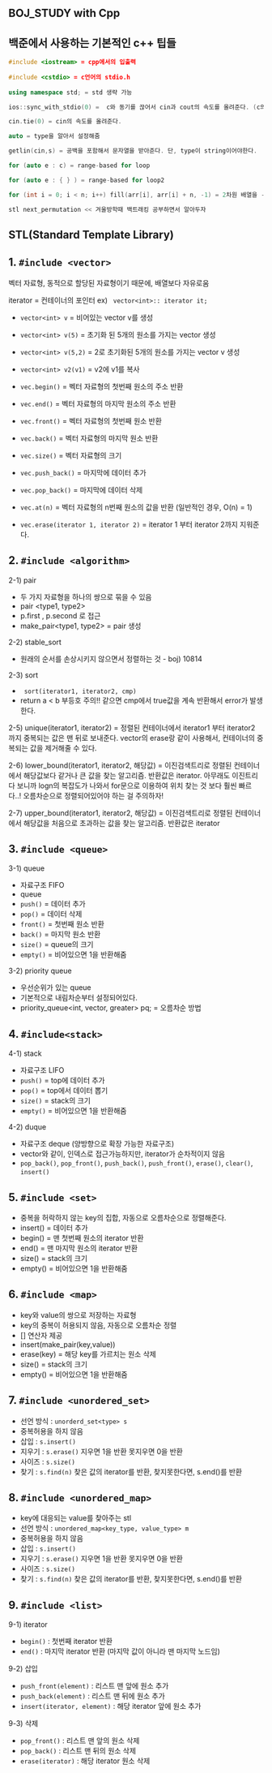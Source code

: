 **BOJ_STUDY with Cpp**
---
## 백준에서 사용하는 기본적인 c++ 팁들
```c++
#include <iostream> = cpp에서의 입출력
  
#include <cstdio> = c언어의 stdio.h
  
using namespace std; = std 생략 가능

ios::sync_with_stdio(0) =  c와 동기를 끊어서 cin과 cout의 속도를 올려준다. (c의 입출력 사용불가능)

cin.tie(0) = cin의 속도를 올려준다.

auto = type을 알아서 설정해줌

getlin(cin,s) = 공백을 포함해서 문자열을 받아준다. 단, type이 string이어야한다.

for (auto e : c) = range-based for loop

for (auto e : { } ) = range-based for loop2

for (int i = 0; i < n; i++) fill(arr[i], arr[i] + n, -1) = 2차원 배열을 -1로 다 초기화시켜줌

stl next_permutation << 겨울방학때 백트래킹 공부하면서 알아두자
```
## STL(Standard Template Library)

## 1. ``` #include <vector> ```
벡터 자료형, 동적으로 할당된 자료형이기 때문에, 배열보다 자유로움

iterator = 컨테이너의 포인터 ex) ``` vector<int>:: iterator it;```
  
 * ```vector<int> v``` = 비어있는 vector v를 생성
 * ```vector<int> v(5)``` = 초기화 된 5개의 원소를 가지는 vector 생성
 * ```vector<int> v(5,2)``` = 2로 초기화된 5개의 원소를 가지는 vector v 생성
 * ```vector<int> v2(v1)``` = v2에 v1를 복사
  
 * ```vec.begin()``` = 벡터 자료형의 첫번째 원소의 주소 반환
 * ```vec.end()``` = 벡터 자료형의 마지막 원소의 주소 반환
 * ```vec.front()``` = 벡터 자료형의 첫번째 원소 반환
 * ```vec.back()``` = 벡터 자료형의 마지막 원소 반환
 * ```vec.size()``` = 벡터 자료형의 크기
 * ```vec.push_back()``` = 마지막에 데이터 추가
 * ```vec.pop_back()``` = 마지막에 데이터 삭제
 * ```vec.at(n)``` = 벡터 자료형의 n번째 원소의 값을 반환 (일반적인 경우, O(n) = 1)
 * ```vec.erase(iterator 1, iterator 2)``` = iterator 1 부터 iterator 2까지 지워준다.

## 2. ``` #include <algorithm> ```

  2-1) pair
  * 두 가지 자료형을 하나의 쌍으로 묶을 수 있음
  * pair <type1, type2>
  * p.first , p.second 로 접근
  * make_pair<type1, type2> = pair 생성
  
  2-2) stable_sort
  * 원래의 순서를 손상시키지 않으면서 정렬하는 것 - boj) 10814
  
  2-3) sort
  * ``` sort(iterator1, iterator2, cmp)```
  * return a < b 부등호 주의!! 같으면 cmp에서 true값을 계속 반환해서 error가 발생한다.
  
  2-5) unique(iterator1, iterator2) = 정렬된 컨테이너에서 iterator1 부터 iterator2 까지 중복되는 값은 맨 뒤로 보내준다. vector의 erase랑 같이 사용해서, 컨테이너의 중복되는 값을 제거해줄 수 있다.
  
  2-6) lower_bound(iterator1, iterator2, 해당값) = 이진검색트리로 정렬된 컨테이너에서 해당값보다 같거나 큰 값을 찾는 알고리즘. 반환값은 iterator. 아무래도 이진트리다 보니까 logn의 복잡도가 나와서 for문으로 이용하여 위치 찾는 것 보다 훨씬 빠르다..! 오름차순으로 정렬되어있어야 하는 걸 주의하자!
  
  2-7) upper_bound(iterator1, iterator2, 해당값) = 이진검색트리로 정렬된 컨테이너에서 해당값을 처음으로 초과하는 값을 찾는 알고리즘. 반환값은 iterator

## 3. ``` #include <queue> ```
  3-1) queue
  * 자료구조 FIFO
  * queue<type>
  * ```push()``` = 데이터 추가
  * ```pop()``` = 데이터 삭제
  * ```front()``` = 첫번째 원소 반환
  * ```back()``` = 마지막 원소 반환
  * ```size()``` = queue의 크기 
  * ```empty()``` = 비어있으면 1을 반환해줌

  3-2) priority queue
  * 우선순위가 있는 queue
  * 기본적으로 내림차순부터 설정되어있다.
  * priority_queue<int, vector<int>, greater<int>> pq; = 오름차순 방법
  
## 4. ``` #include<stack> ```
  4-1) stack
  * 자료구조 LIFO
  * ```push()``` = top에 데이터 추가
  * ```pop()``` = top에서 데이터 뽑기
  * ```size()``` = stack의 크기
  * ```empty()``` = 비어있으면 1을 반환해줌

  4-2) duque
  * 자료구조 deque (양방향으로 확장 가능한 자료구조)
  * vector와 같이, 인덱스로 접근가능하지만, iterator가 순차적이지 않음
  * ```pop_back()```, ```pop_front()```, ```push_back()```, ```push_front()```, ```erase()```, ```clear()```, ```insert()``` 

## 5. ``` #include <set> ```
* 중복을 허락하지 않는 key의 집합, 자동으로 오름차순으로 정렬해준다.
* insert() = 데이터 추가
* begin() = 맨 첫번째 원소의 iterator 반환
* end() = 맨 마지막 원소의 iterator 반환
* size() = stack의 크기
* empty() = 비어있으면 1을 반환해줌

## 6. ``` #include <map> ```
* key와 value의 쌍으로 저장하는 자료형
* key의 중복이 허용되지 않음, 자동으로 오름차순 정렬
* [] 연산자 제공
* insert(make_pair(key,value))
* erase(key) = 해당 key를 가르치는 원소 삭제
* size() = stack의 크기
* empty() = 비어있으면 1을 반환해줌

## 7. ```#include <unordered_set>```
* 선언 방식 : ```unorderd_set<type> s ```
* 중복허용을 하지 않음
* 삽입 : ```s.insert()```
* 지우기 : ```s.erase()``` 지우면 1을 반환 못지우면 0을 반환
* 사이즈 : ```s.size()```
* 찾기 : ```s.find(n)``` 찾은 값의 iterator를 반환, 찾지못한다면, s.end()를 반환

## 8. ```#include <unordered_map>```
* key에 대응되는 value를 찾아주는 stl
* 선언 방식 : ```unordered_map<key_type, value_type> m ```
* 중복허용을 하지 않음
* 삽입 : ```s.insert()```
* 지우기 : ```s.erase()``` 지우면 1을 반환 못지우면 0을 반환
* 사이즈 : ```s.size()```
* 찾기 : ```s.find(n)``` 찾은 값의 iterator를 반환, 찾지못한다면, s.end()를 반환

## 9. ```#include <list> ```

9-1) iterator
* ```begin()``` : 첫번째 iterator 반환
* ```end()``` : 마지막 iterator 반환 (마지막 값이 아니라 맨 마지막 노드임)

9-2) 삽입
* ```push_front(element)``` : 리스트 맨 앞에 원소 추가
* ```push_back(element)``` : 리스트 맨 뒤에 원소 추가
* ```insert(iterator, element)``` : 해당 iterator 앞에 원소 추가

9-3) 삭제
* ```pop_front()``` : 리스트 맨 앞의 원소 삭제
* ```pop_back()``` : 리스트 맨 뒤의 원소 삭제
* ```erase(iterator)``` : 해당 iterator 원소 삭제
